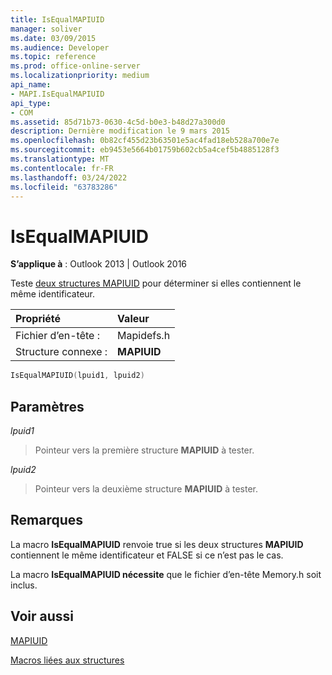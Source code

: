 ```yaml
---
title: IsEqualMAPIUID
manager: soliver
ms.date: 03/09/2015
ms.audience: Developer
ms.topic: reference
ms.prod: office-online-server
ms.localizationpriority: medium
api_name:
- MAPI.IsEqualMAPIUID
api_type:
- COM
ms.assetid: 85d71b73-0630-4c5d-b0e3-b48d27a300d0
description: Dernière modification le 9 mars 2015
ms.openlocfilehash: 0b82cf455d23b63501e5ac4fad18eb528a700e7e
ms.sourcegitcommit: eb9453e5664b01759b602cb5a4cef5b4885128f3
ms.translationtype: MT
ms.contentlocale: fr-FR
ms.lasthandoff: 03/24/2022
ms.locfileid: "63783286"
---
```

# <a name="isequalmapiuid"></a>IsEqualMAPIUID

  
  
**S’applique à** : Outlook 2013 | Outlook 2016 
  
Teste [deux structures MAPIUID](mapiuid.md) pour déterminer si elles contiennent le même identificateur. 
  
|Propriété|Valeur|
|:-----|:-----|
|Fichier d’en-tête :  <br/> |Mapidefs.h  <br/> |
|Structure connexe :  <br/> |**MAPIUID** <br/> |
   
```cpp
IsEqualMAPIUID(lpuid1, lpuid2)
```

## <a name="parameters"></a>Paramètres

 _lpuid1_
  
> Pointeur vers la première structure **MAPIUID** à tester. 
    
 _lpuid2_
  
> Pointeur vers la deuxième structure **MAPIUID** à tester. 
    
## <a name="remarks"></a>Remarques

La macro **IsEqualMAPIUID** renvoie true si les deux structures **MAPIUID** contiennent le même identificateur et FALSE si ce n’est pas le cas. 
  
La macro **IsEqualMAPIUID nécessite** que le fichier d’en-tête Memory.h soit inclus. 
  
## <a name="see-also"></a>Voir aussi



[MAPIUID](mapiuid.md)


[Macros liées aux structures](macros-related-to-structures.md)

